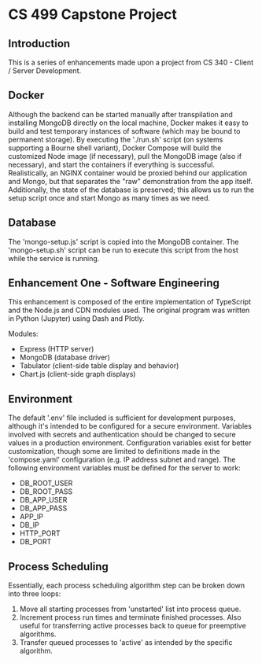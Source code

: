 
# CS 499 Capstone Project

## Introduction

This is a series of enhancements made upon a project from CS 340 - Client / Server Development.

## Docker

Although the backend can be started manually after transpilation and installing MongoDB directly on the local machine, Docker makes it easy to build and test temporary instances of software (which may be bound to permanent storage). By executing the './run.sh' script (on systems supporting a Bourne shell variant), Docker Compose will build the customized Node image (if necessary), pull the MongoDB image (also if necessary), and start the containers if everything is successful. Realistically, an NGINX container would be proxied behind our application and Mongo, but that separates the "raw" demonstration from the app itself. Additionally, the state of the database is preserved; this allows us to run the setup script once and start Mongo as many times as we need.

## Database

The 'mongo-setup.js' script is copied into the MongoDB container. The 'mongo-setup.sh' script can be run to execute this script from the host while the service is running.

## Enhancement One - Software Engineering

This enhancement is composed of the entire implementation of TypeScript and the Node.js and CDN modules used. The original program was written in Python (Jupyter) using Dash and Plotly.

Modules:
- Express (HTTP server)
- MongoDB (database driver)
- Tabulator (client-side table display and behavior)
- Chart.js (client-side graph displays)

## Environment

The default '.env' file included is sufficient for development purposes, although it's intended to be configured for a secure environment. Variables involved with secrets and authentication should be changed to secure values in a production environment. Configuration variables exist for better customization, though some are limited to definitions made in the 'compose.yaml' configuration (e.g. IP address subnet and range). The following environment variables must be defined for the server to work:
- DB_ROOT_USER
- DB_ROOT_PASS
- DB_APP_USER
- DB_APP_PASS
- APP_IP
- DB_IP
- HTTP_PORT
- DB_PORT

## Process Scheduling
Essentially, each process scheduling algorithm step can be broken down into three loops:
1. Move all starting processes from 'unstarted' list into process queue.
2. Increment process run times and terminate finished processes. Also useful for transferring active processes back to queue for preemptive algorithms.
3. Transfer queued processes to 'active' as intended by the specific algorithm.
